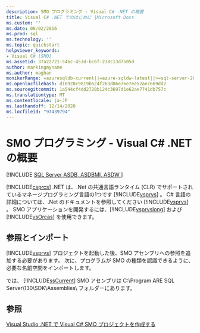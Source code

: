 ```yaml
---
description: SMO プログラミング - Visual C# .NET の概要
title: Visual C# .NET でのはじめに |Microsoft Docs
ms.custom: ''
ms.date: 08/02/2016
ms.prod: sql
ms.technology: ''
ms.topic: quickstart
helpviewer_keywords:
- Visual C# [SMO]
ms.assetid: 37a22721-546c-453d-bc6f-238c13d7505d
author: markingmyname
ms.author: maghan
monikerRange: =azuresqldb-current||=azure-sqldw-latest||>=sql-server-2016||>=sql-server-linux-2017||=azuresqldb-mi-current
ms.openlocfilehash: d10920c9819b624f263d86e76e7ee52aec669dd2
ms.sourcegitcommit: 1a544cf4dd2720b124c3697d1e62ae7741db757c
ms.translationtype: MT
ms.contentlocale: ja-JP
ms.lasthandoff: 12/14/2020
ms.locfileid: "97439794"
---
```

# <a name="smo-programming---getting-started-in-visual-c-net"></a>SMO プログラミング - Visual C# .NET の概要
[!INCLUDE [SQL Server ASDB, ASDBMI, ASDW ](../../includes/applies-to-version/sql-asdb-asdbmi-asa.md)]

  [!INCLUDE[csprcs](../../includes/csprcs-md.md)] .NET は、.Net の共通言語ランタイム (CLR) でサポートされているマネージプログラミング言語の1つです [!INCLUDE[vsprvs](../../includes/vsprvs-md.md)] 。 C# 言語の詳細については、.Net のドキュメントを参照してください [!INCLUDE[vsprvs](../../includes/vsprvs-md.md)] 。 SMO アプリケーションを開発するには、[!INCLUDE[vsprvslong](../../includes/vsprvslong-md.md)] および [!INCLUDE[vsOrcas](../../includes/vsorcas-md.md)] を使用できます。  
  
## <a name="references-and-imports"></a>参照とインポート  
 [!INCLUDE[vsprvs](../../includes/vsprvs-md.md)] プロジェクトを起動した後、SMO アセンブリへの参照を追加する必要があります。 次に、プログラムが SMO の種類を認識できるように、必要な名前空間をインポートします。  
  
 では、 [!INCLUDE[ssCurrent](../../includes/sscurrent-md.md)] SMO アセンブリは C:\Program ARE SQL Server\130\SDK\Assemblies\ フォルダーにあります。  
  
## <a name="see-also"></a>参照  
 [Visual Studio .NET で Visual C&#35; SMO プロジェクトを作成する](../../relational-databases/server-management-objects-smo/how-to-create-a-visual-csharp-smo-project-in-visual-studio-net.md)  
  
  

